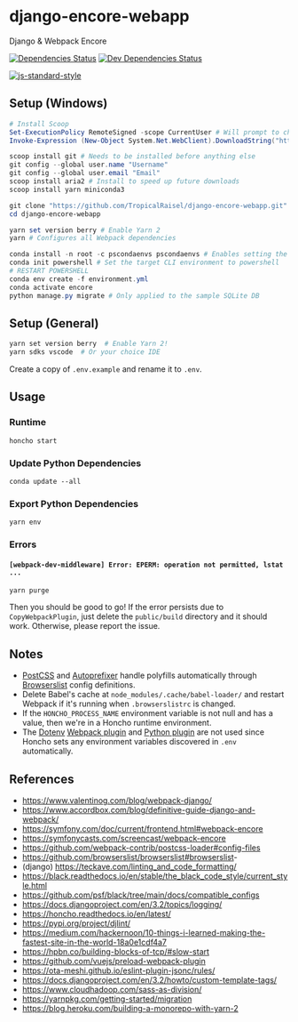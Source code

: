 # django-encore-webapp

Django & Webpack Encore

[![Dependencies Status](https://status.david-dm.org/gh/TropicalRaisel/django-encore-webapp.svg)](https://david-dm.org/TropicalRaisel/django-encore-webapp)
[![Dev Dependencies Status](https://status.david-dm.org/gh/TropicalRaisel/django-encore-webapp.svg?type=dev)](https://david-dm.org/TropicalRaisel/django-encore-webapp?type=dev)

[![js-standard-style](https://cdn.rawgit.com/standard/standard/master/badge.svg)](http://standardjs.com)

## Setup (Windows)

```powershell
# Install Scoop
Set-ExecutionPolicy RemoteSigned -scope CurrentUser # Will prompt to change the settings; choose "A"
Invoke-Expression (New-Object System.Net.WebClient).DownloadString("https://get.scoop.sh")

scoop install git # Needs to be installed before anything else
git config --global user.name "Username"
git config --global user.email "Email"
scoop install aria2 # Install to speed up future downloads
scoop install yarn miniconda3

git clone "https://github.com/TropicalRaisel/django-encore-webapp.git" # Will prompt for GitHub signin; select the "manager-core" for each auth option
cd django-encore-webapp

yarn set version berry # Enable Yarn 2
yarn # Configures all Webpack dependencies

conda install -n root -c pscondaenvs pscondaenvs # Enables setting the conda environment from a CLI
conda init powershell # Set the target CLI environment to powershell
# RESTART POWERSHELL
conda env create -f environment.yml
conda activate encore
python manage.py migrate # Only applied to the sample SQLite DB
```

## Setup (General)
```bash
yarn set version berry  # Enable Yarn 2!
yarn sdks vscode  # Or your choice IDE
```
Create a copy of `.env.example` and rename it to `.env`.

## Usage

### Runtime
```
honcho start
```

### Update Python Dependencies
```
conda update --all
```

### Export Python Dependencies
```
yarn env
```

### Errors

#### `[webpack-dev-middleware] Error: EPERM: operation not permitted, lstat ...`
```
yarn purge
```
Then you should be good to go!
If the error persists due to `CopyWebpackPlugin`, just delete the `public/build` directory and it should work.
Otherwise, please report the issue.

## Notes

*   [PostCSS](https://github.com/postcss/postcss#postcss-) and [Autoprefixer](https://github.com/postcss/autoprefixer#autoprefixer-) handle polyfills automatically through [Browserslist](https://github.com/browserslist/browserslist#browserslist-) config definitions.
*   Delete Babel's cache at `node_modules/.cache/babel-loader/` and restart Webpack if it's running when `.browserslistrc` is changed.
*   If the `HONCHO_PROCESS_NAME` environment variable is not null and has a value, then we're in a Honcho runtime environment.
*   The [Dotenv](https://www.npmjs.com/package/dotenv) [Webpack plugin](https://github.com/mrsteele/dotenv-webpack) and [Python plugin](https://pypi.org/project/python-dotenv/) are not used since Honcho sets any environment variables discovered in `.env` automatically.

## References

*   <https://www.valentinog.com/blog/webpack-django/>
*   <https://www.accordbox.com/blog/definitive-guide-django-and-webpack/>
*   <https://symfony.com/doc/current/frontend.html#webpack-encore>
*   <https://symfonycasts.com/screencast/webpack-encore>
*   <https://github.com/webpack-contrib/postcss-loader#config-files>
*   <https://github.com/browserslist/browserslist#browserslist>-
*   (django) <https://teckave.com/linting_and_code_formatting/>
*   <https://black.readthedocs.io/en/stable/the_black_code_style/current_style.html>
*   <https://github.com/psf/black/tree/main/docs/compatible_configs>
*   <https://docs.djangoproject.com/en/3.2/topics/logging/>
*   <https://honcho.readthedocs.io/en/latest/>
*   <https://pypi.org/project/djlint/>
*   <https://medium.com/hackernoon/10-things-i-learned-making-the-fastest-site-in-the-world-18a0e1cdf4a7>
*   <https://hpbn.co/building-blocks-of-tcp/#slow-start>
*   <https://github.com/vuejs/preload-webpack-plugin>
*   <https://ota-meshi.github.io/eslint-plugin-jsonc/rules/>
*   <https://docs.djangoproject.com/en/3.2/howto/custom-template-tags/>
*   <https://www.cloudhadoop.com/sass-as-division/>
*   <https://yarnpkg.com/getting-started/migration>
*   <https://blog.heroku.com/building-a-monorepo-with-yarn-2>
